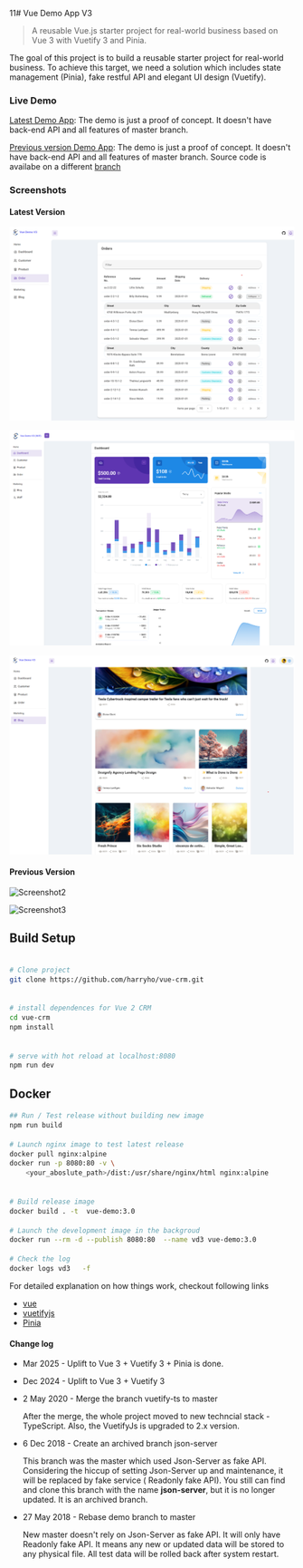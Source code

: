 11# Vue Demo App V3

> A reusable Vue.js starter project for real-world business based on Vue 3 with Vuetify 3 and Pinia.

The goal of this project is to build a reusable starter project for real-world business. To achieve this target, we need a solution which includes state management (Pinia), fake restful API and elegant UI design (Vuetify).


### Live Demo

[Latest Demo App](https://vue-app-demo.harryho.org?timestamp=v3):  The demo is just a proof of concept. It doesn't have back-end API and all features of master branch.

[Previous version Demo App](https://vue-demo-v2.harryho.org?timestamp=v2):  The demo is just a proof of concept. It doesn't have back-end API and all features of master branch. Source code is availabe on a different [branch](https://github.com/harryho/vue-crm/tree/v2-vtf2)


### Screenshots

#### Latest Version
![Screenshot1](screenshots/v3/Screenshot-6.png)
<!-- ![Screenshot1](screenshots/v3/Screenshot-1.png) -->
<!-- ![Screenshot1](screenshots/v3/Screenshot-2.png) -->
![Screenshot1](screenshots/v3/Screenshot-3.png)
<!-- ![Screenshot1](screenshots/v3/Screenshot-4.png) -->
![Screenshot1](screenshots/v3/Screenshot-5.png)



#### Previous Version


![Screenshot2](screenshots/screenshot-2.png)

![Screenshot3](screenshots/screenshot-3.png)

<!-- ![Screenshot4](screenshots/screenshot-4.jpg)

![Screenshot5](screenshots/screenshot-5.jpg) -->

## Build Setup

``` bash

# Clone project
git clone https://github.com/harryho/vue-crm.git


# install dependences for Vue 2 CRM
cd vue-crm
npm install 


# serve with hot reload at localhost:8080
npm run dev


```

## Docker 


```bash
## Run / Test release without building new image
npm run build

# Launch nginx image to test latest release
docker pull nginx:alpine
docker run -p 8080:80 -v \
    <your_aboslute_path>/dist:/usr/share/nginx/html nginx:alpine


# Build release image
docker build . -t  vue-demo:3.0

# Launch the development image in the backgroud
docker run --rm -d --publish 8080:80  --name vd3 vue-demo:3.0

# Check the log
docker logs vd3   -f

```


For detailed explanation on how things work, checkout following links

* [vue](https://vuex.vuejs.org/en/)
* [vuetifyjs](https://dev.vuetifyjs.com/)
* [Pinia](https://pinia.vuejs.org/)


#### Change log

*  Mar 2025 - Uplift to Vue 3 + Vuetify 3 + Pinia is done.

*  Dec 2024 - Uplift to Vue 3 + Vuetify 3

* 2 May 2020 - Merge the branch vuetify-ts to master

    After the merge, the whole project moved to new techncial stack - TypeScript. Also, the VuetifyJs is upgraded to 2.x version. 


*  6 Dec 2018 - Create an archived branch json-server

    This branch was the master which used Json-Server as fake API. Considering the hiccup of setting Json-Server up and maintenance, it will be replaced by fake service ( Readonly fake API). You still can find and clone this branch with the name __json-server__, but it is no longer updated. It is an archived branch.


*  27 May 2018 - Rebase demo branch to master

    New master doesn't rely on Json-Server as fake API. It will only have Readonly fake API. It means any new or updated data will be stored to any physical file. All test data will be rolled back after system restart.


